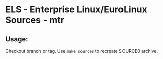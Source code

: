 # ELS - Enterprise Linux/EuroLinux Sources - mtr
 
## Usage:
  Checkout branch or tag. Use `make sources` to recreate  SOURCE0 archive.
